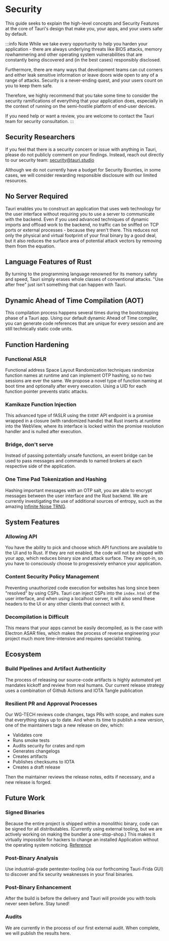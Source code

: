 # Security

This guide seeks to explain the high-level concepts and Security Features at the core of Tauri's design that make you, your apps, and your users safer by default.

:::info Note
While we take every opportunity to help you harden your application - there are always underlying threats like BIOS attacks, memory rowhammering and other operating system vulnerabilities that are constantly being discovered and (in the best cases) responsibly disclosed.

Furthermore, there are many ways that development teams can cut corners and either leak sensitive information or leave doors wide open to any of a range of attacks. Security is a never-ending quest, and your users count on you to keep them safe.

Therefore, we highly recommend that you take some time to consider the security ramifications of everything that your application does, especially in the context of running on the semi-hostile platform of end-user devices.

If you need help or want a review, you are welcome to contact the Tauri team for security consultation.
:::

## Security Researchers

If you feel that there is a security concern or issue with anything in Tauri, please do not publicly comment on your findings. Instead, reach out directly to our security team: security@tauri.studio

Although we do not currently have a budget for Security Bounties, in some cases, we will consider rewarding responsible disclosure with our limited resources.

## No Server Required

Tauri enables you to construct an application that uses web technology for the user interface without requiring you to use a server to communicate with the backend. Even if you used advanced techniques of dynamic imports and offload work to the backend, no traffic can be sniffed on TCP ports or external processes - because they aren't there. This reduces not only the physical and virtual footprint of your final binary by a good deal, but it also reduces the surface area of potential attack vectors by removing them from the equation.

## Language Features of Rust

By turning to the programming language renowned for its memory safety and speed, Tauri simply erases whole classes of conventional attacks. "Use after free" just isn't something that can happen with Tauri.

## Dynamic Ahead of Time Compilation (AOT)

This compilation process happens several times during the bootstrapping phase of a Tauri app. Using our default dynamic Ahead of Time compiler, you can generate code references that are unique for every session and are still technically static code units.

## Function Hardening

### Functional ASLR

Functional address Space Layout Randomization techniques randomize function names at runtime and can implement OTP hashing, so no two sessions are ever the same. We propose a novel type of function naming at boot time and optionally after every execution. Using a UID for each function pointer prevents static attacks.

### Kamikaze Function Injection

This advanced type of fASLR using the `EVENT` API endpoint is a promise wrapped in a closure (with randomized handle) that Rust inserts at runtime into the WebView, where its interface is locked within the promise resolution handler and is nulled after execution.

### Bridge, don't serve

Instead of passing potentially unsafe functions, an event bridge can be used to pass messages and commands to named brokers at each respective side of the application.

### One Time Pad Tokenization and Hashing

Hashing important messages with an OTP salt, you are able to encrypt messages between the user interface and the Rust backend. We are currently investigating the use of additional sources of entropy, such as the amazing [Infinite Noise TRNG](https://13-37.org/en/shop/infinite-noise-trng/).

## System Features

### Allowing API

You have the ability to pick and choose which API functions are available to the UI and to Rust. If they are not enabled, the code will not be shipped with your app, which reduces binary size and attack surface. They are opt-in, so you have to consciously choose to progressively enhance your application.

### Content Security Policy Management

Preventing unauthorized code execution for websites has long since been "resolved" by using CSPs. Tauri can inject CSPs into the `index.html` of the user interface, and when using a localhost server, it will also send these headers to the UI or any other clients that connect with it.

### Decompilation is Difficult

This means that your apps cannot be easily decompiled, as is the case with Electron ASAR files, which makes the process of reverse engineering your project much more time-intensive and requires specialist training.

## Ecosystem

### Build Pipelines and Artifact Authenticity

The process of releasing our source-code artifacts is highly automated yet mandates kickoff and review from real humans. Our current release strategy uses a combination of Github Actions and IOTA Tangle publication

### Resilient PR and Approval Processes

Our WG-TECH reviews code changes, tags PRs with scope, and makes sure that everything stays up to date. And when its time to publish a new version, one of the maintainers tags a new release on dev, which:

- Validates core
- Runs smoke tests
- Audits security for crates and npm
- Generates changelogs
- Creates artifacts
- Publishes checksums to IOTA
- Creates a draft release

Then the maintainer reviews the release notes, edits if necessary, and a new release is forged.

## Future Work

### Signed Binaries

Because the entire project is shipped within a monolithic binary, code can be signed for all distributables. (Currently using external tooling, but we are actively working on making the bundler a one-stop-shop.) This makes it virtually impossible for hackers to change an installed Application without the operating system noticing. [Reference](https://github.com/electron/asar/issues/123)

### Post-Binary Analysis

Use industrial-grade pentester-tooling (via our forthcoming Tauri-Frida GUI) to discover and fix security weaknesses in your final binaries.

### Post-Binary Enhancement

After the build is before the delivery and Tauri will provide you with tools never seen before. Stay tuned!

### Audits

We are currently in the process of our first external audit. When complete, we will publish the results here.
